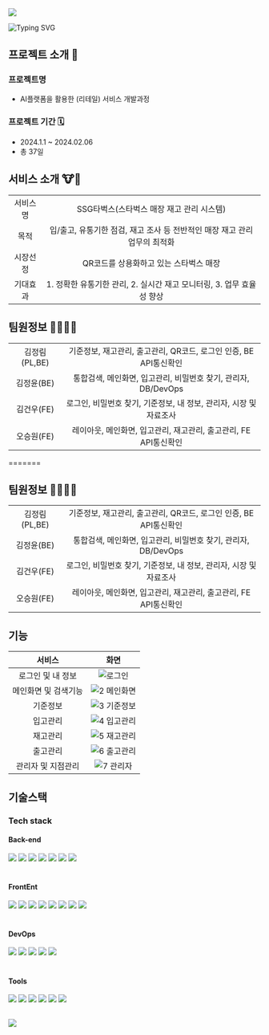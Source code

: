 <img src="https://capsule-render.vercel.app/api?type=waving&color=color=0:BACFB1,25:98B78A,50:769F63,75:54883D,100:213618&height=190&section=header&text=SSGTARBUCKS&fontColor=ffffff&fontSize=60&animation=fadeIn&fontAlignY=38&"/>


![Typing SVG](https://readme-typing-svg.demolab.com?font=Alkatra&weight=500&size=35&duration=4000&pause=3&color=769F63&center=false&vCenter=false&multiline=true&repeat=true&width=1000&height=100&lines=Team+AwesomeBeans+!👋)



## 프로젝트 소개 📢

### 프로젝트명 
- AI플랫폼을 활용한 (리테일) 서비스 개발과정

### 프로젝트 기간 🗓️
- 2024.1.1 ~ 2024.02.06 
- 총 37일


## 서비스 소개 🐮🐶
|||
|:--:|:--:|
|서비스명| SSG타벅스(스타벅스 매장 재고 관리 시스템)|
|목적|입/출고, 유통기한 점검, 재고 조사 등 전반적인 매장 재고 관리 업무의 최적화|
|시장선정|QR코드를 상용화하고 있는 스타벅스 매장|
|기대효과|1. 정확한 유통기한 관리, 2. 실시간 재고 모니터링, 3. 업무 효율성 향상|


## 팀원정보 👩‍💻🧑‍💻


|||
|:--:|:--:|
| 김정림(PL,BE) |  기준정보, 재고관리, 출고관리, QR코드, 로그인 인증, BE API통신확인 |
| 김정윤(BE) |  통합검색, 메인화면, 입고관리, 비밀번호 찾기, 관리자, DB/DevOps |
| 김건우(FE) | 로그인, 비밀번호 찾기, 기준정보, 내 정보, 관리자, 시장 및 자료조사 |
| 오승원(FE) | 레이아웃, 메인화면, 입고관리, 재고관리, 출고관리, FE API통신확인 |
=======
## 팀원정보 👩‍💻🧑‍💻


|||
|:--:|:--:|
| 김정림(PL,BE) |  기준정보, 재고관리, 출고관리, QR코드, 로그인 인증, BE API통신확인 |
| 김정윤(BE) |  통합검색, 메인화면, 입고관리, 비밀번호 찾기, 관리자, DB/DevOps |
| 김건우(FE) | 로그인, 비밀번호 찾기, 기준정보, 내 정보, 관리자, 시장 및 자료조사 |
| 오승원(FE) | 레이아웃, 메인화면, 입고관리, 재고관리, 출고관리, FE API통신확인 |
## 기능

<!-- Table -->
|서비스|화면|
|:--:|:--:|
|로그인 및 내 정보| ![로그인](https://github.com/AWESOMEBEANS/SSGTARBUCKS/assets/139051542/d51f0141-b6b6-472f-8099-0511f3af666f)|
|메인화면 및 검색기능|![2 메인화면](https://github.com/AWESOMEBEANS/SSGTARBUCKS/assets/139051542/225ca40a-aa61-4184-b620-74e7fb84848f) |
|기준정보|![3 기준정보](https://github.com/AWESOMEBEANS/SSGTARBUCKS/assets/139051542/3c4b91f1-82a8-41ab-867a-90432396fdd4)    |
|입고관리| ![4 입고관리](https://github.com/AWESOMEBEANS/SSGTARBUCKS/assets/139051542/7ae400d8-1b38-43cb-a76d-b87e354f30c6)  |
|재고관리| ![5 재고관리](https://github.com/AWESOMEBEANS/SSGTARBUCKS/assets/139051542/1a1d6e85-bd89-4c68-9beb-5c059f4ba442)   |
|출고관리| ![6 출고관리](https://github.com/AWESOMEBEANS/SSGTARBUCKS/assets/139051542/d6971a57-8010-4af7-9b8d-1acc8e9ff369) |
|관리자 및 지점관리| ![7 관리자](https://github.com/AWESOMEBEANS/SSGTARBUCKS/assets/139051542/7467702d-b969-4a43-8286-6859fd3f82ed) |

##


<!-- Tech stack -->
## 기술스택

### Tech stack



#### Back-end  
<img src="https://img.shields.io/badge/Java-007396?style=flat&logo=java&logoColor=white" /> <img src="https://img.shields.io/badge/SpringBoot-6DB33F?style=flat&logo=springboot&logoColor=white" />
<img src="https://img.shields.io/badge/Spring Security-6DB33F?style=flat&logo=Spring Security&logoColor=white" />
<img src="https://img.shields.io/badge/MySQL-4479A1?style=flat&logo=MySQL&logoColor=white" /> <img src="https://img.shields.io/badge/JWT-4B4B77?style=flat&logo=JWT&logoColor=white" />
<img src="https://img.shields.io/badge/MyBatis-C4242B?style=flat&logo=MyBatis&logoColor=white" />
<img src="https://img.shields.io/badge/ZXNG-092E20?style=flat&logo=ZXNG&logoColor=white" />


#

#### FrontEnt  
<img src="https://img.shields.io/badge/HTML5-E34F26?style=flat&logo=HTML5&logoColor=white" /> <img src="https://img.shields.io/badge/CSS3-1572B6?style=flat&logo=CSS3&logoColor=white" />
<img src="https://img.shields.io/badge/JavaScript-F7DF1E?style=flat&logo=JavaScript&logoColor=white" />
<img src="https://img.shields.io/badge/React-61DAFB?style=flat&logo=React&logoColor=white"/>
<img src="https://img.shields.io/badge/Tailwindcss-06B6D4?style=flat&logo=tailwindcss&logoColor=white"/>
<img src="https://img.shields.io/badge/DAY.js-FF7751?style=flat&logo=DAY.JS&logoColor=white" />
<img src="https://img.shields.io/badge/AXIOS-5A29E4?style=flat&logo=axios&logoColor=white" />
<img src="https://img.shields.io/badge/ReactRouter-CA4245?style=flat&logo=reactrouter&logoColor=white" />

#

#### DevOps  
<img src="https://img.shields.io/badge/NGINX-009639?style=flat&logo=nginx&logoColor=white"/> <img src="https://img.shields.io/badge/Jenkins-D24939?style=flat&logo=jenkins&logoColor=white"/>
<img src="https://img.shields.io/badge/amazonrds-527FFF?style=flat&logo=amazonrds&logoColor=white"/>
<img src="https://img.shields.io/badge/amazons3-DD344C?style=flat&logo=amazons3&logoColor=white"/>
<img src="https://img.shields.io/badge/Amazonaws-232F3E?style=flat&for-the-badge&logo=amazonaws&logoColor=white" /> 

#

#### Tools
<img src="https://img.shields.io/badge/VisualStudioCode-007ACC?style=flat&logo=visualstudiocode&logoColor=white"/> <img src="https://img.shields.io/badge/Github-181717?style=flat&logo=github&logoColor=white"/>
<img src="https://img.shields.io/badge/Notion-000000?style=flat&logo=notion&logoColor=white"/>
<img src="https://img.shields.io/badge/Figma-F24E1E?style=flat&logo=figma&logoColor=white"/>
<img src="https://img.shields.io/badge/Gather-21375A?style=flat&logo=gather&logoColor=white"/>
<img src="https://img.shields.io/badge/draw.io-FFA200?style=flat&logo=draw.io&logoColor=white"/>


##



<img src="https://capsule-render.vercel.app/api?type=waving&color=0:BACFB1,25:98B78A,50:769F63,75:54883D,100:213618&height=150&section=footer" />
